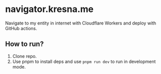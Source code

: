# navigator.kresna.me

Navigate to my entity in internet with Cloudflare Workers and deploy with GitHub actions.

## How to run?

1. Clone repo.
2. Use pnpm to install deps and use `pnpm run dev` to run in development mode.

